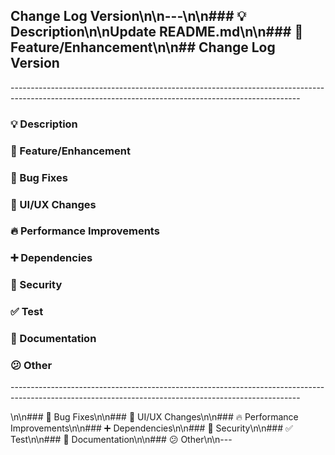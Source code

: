 ## Change Log Version\n\n---\n\n### 💡 Description\n\nUpdate README.md\n\n### 🍕 Feature/Enhancement\n\n## Change Log Version
<p>------------------------------------------------------------------------------------------------------------------------------------------------------</p>

### 💡 Description
<!-- Provide a brief description of the changes introduced by this pull request -->

### 🍕 Feature/Enhancement
<!-- Describe the feature or enhancement in detail -->

### 🐛 Bug Fixes
<!-- Describe the fixed bug and steps to reproduce (if applicable) -->

### 🎨 UI/UX Changes
<!-- Explain any changes made to the user interface or user experience -->

### 🔥 Performance Improvements
<!-- Describe any optimizations made to improve performance -->

### ➕ Dependencies
<!-- List any new dependencies added or updates to existing dependencies -->

### 🔐 Security
<!-- Describe any security-related changes or updates -->

### ✅ Test
<!-- Describe any unit test changes or updates -->

### 📝 Documentation
<!-- Specify any updates or additions to the project documentation -->

### 😕 Other
<!-- Any other changes or updates not covered in the above sections -->

<p>------------------------------------------------------------------------------------------------------------------------------------------------------</p>\n\n### 🐛 Bug Fixes\n\n### 🎨 UI/UX Changes\n\n### 🔥 Performance Improvements\n\n### ➕ Dependencies\n\n### 🔐 Security\n\n### ✅ Test\n\n### 📝 Documentation\n\n### 😕 Other\n\n---
